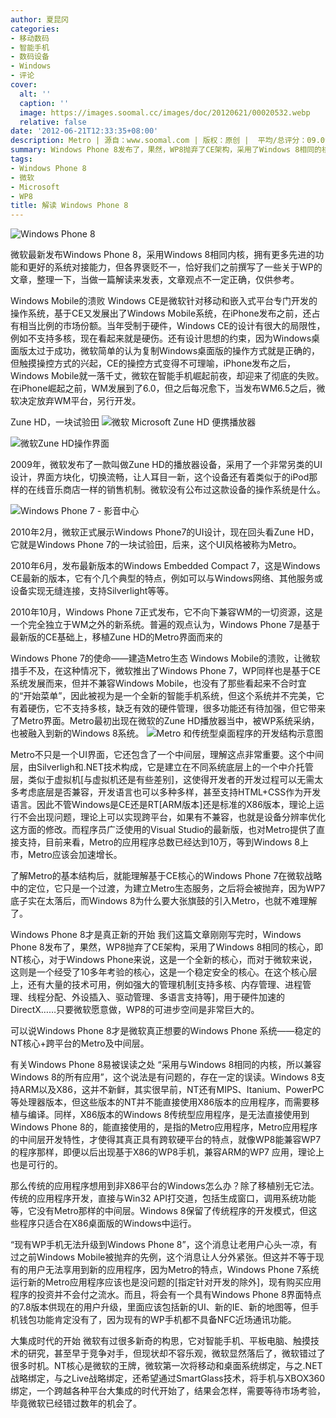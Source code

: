 ```yaml
---
author: 夏昆冈
categories:
- 移动数码
- 智能手机
- 数码设备
- Windows
- 评论
cover:
  alt: ''
  caption: ''
  image: https://images.soomal.cc/images/doc/20120621/00020532.webp
  relative: false
date: '2012-06-21T12:33:35+08:00'
description: Metro | 源自：www.soomal.com | 版权：原创 |  平均/总评分：09.09/200
summary: Windows Phone 8发布了，果然，WP8抛弃了CE架构，采用了Windows 8相同的核心，即NT核心，对于Windows Phone来说，这是一个全新的核心，而对于微软来说，这则是一个经受了10多年考验的核心，这是一个稳定安全的核心。在这个核心层上，还有大量的技术可用，例如强大的管理机制……
tags:
- Windows Phone 8
- 微软
- Microsoft
- WP8
title: 解读 Windows Phone 8
---
```


![Windows Phone 8](https://images.soomal.cc/images/doc/20120621/00020532.webp)



微软最新发布Windows Phone 8，采用Windows 8相同内核，拥有更多先进的功能和更好的系统对接能力，但各界褒贬不一，恰好我们之前撰写了一些关于WP的文章，整理一下，当做一篇解读来发表，文章观点不一定正确，仅供参考。

Windows Mobile的溃败
Windows CE是微软针对移动和嵌入式平台专门开发的操作系统，基于CE又发展出了Windows Mobile系统，在iPhone发布之前，还占有相当比例的市场份额。当年受制于硬件，Windows CE的设计有很大的局限性，例如不支持多核，现在看起来就是硬伤。还有设计思想的约束，因为Windows桌面版太过于成功，微软简单的认为复制Windows桌面版的操作方式就是正确的，但触摸操控方式的兴起，CE的操控方式变得不可理喻，iPhone发布之后，Windows Mobile就一落千丈，微软在智能手机崛起前夜，却迎来了彻底的失败。在iPhone崛起之前，WM发展到了6.0，但之后每况愈下，当发布WM6.5之后，微软决定放弃WM平台，另行开发。 

Zune HD，一块试验田
![微软 Microsoft Zune HD 便携播放器](https://images.soomal.cc/images/doc/20100712/00006331.webp)




![微软Zune HD操作界面](https://images.soomal.cc/images/doc/20100725/00006493.webp)




2009年，微软发布了一款叫做Zune HD的播放器设备，采用了一个非常另类的UI设计，界面方块化，切换流畅，让人耳目一新，这个设备还有着类似于的iPod那样的在线音乐商店一样的销售机制。微软没有公布过这款设备的操作系统是什么。 

![Windows Phone 7 - 影音中心](https://images.soomal.cc/images/doc/20100216/00004092.webp)




2010年2月，微软正式展示Windows Phone7的UI设计，现在回头看Zune HD，它就是Windows Phone 7的一块试验田，后来，这个UI风格被称为Metro。

2010年6月，发布最新版本的Windows Embedded Compact 7，这是Windows CE最新的版本，它有个几个典型的特点，例如可以与Windows网络、其他服务或设备实现无缝连接，支持Silverlight等等。

2010年10月，Windows Phone 7正式发布，它不向下兼容WM的一切资源，这是一个完全独立于WM之外的新系统。普遍的观点认为，Windows Phone 7是基于最新版的CE基础上，移植Zune HD的Metro界面而来的

Windows Phone 7的使命――建造Metro生态
Windows Mobile的溃败，让微软措手不及，在这种情况下，微软推出了Windows Phone 7，WP同样也是基于CE系统发展而来，但并不兼容Windows Mobile，也没有了那些看起来不合时宜的“开始菜单”，因此被视为是一个全新的智能手机系统，但这个系统并不完美，它有着硬伤，它不支持多核，缺乏有效的硬件管理，很多功能还有待加强，但它带来了Metro界面。Metro最初出现在微软的Zune HD播放器当中，被WP系统采纳，也被融入到新的Windows 8系统。
![Metro 和传统型桌面程序的开发结构示意图](https://images.soomal.cc/images/doc/20120621/00020533.webp)




Metro不只是一个UI界面，它还包含了一个中间层，理解这点非常重要。这个中间层，由Silverligh和.NET技术构成，它是建立在不同系统底层上的一个中介托管层，类似于虚拟机[与虚拟机还是有些差别]，这使得开发者的开发过程可以无需太多考虑底层是否兼容，开发语言也可以多种多样，甚至支持HTML+CSS作为开发语言。因此不管Windows是CE还是RT[ARM版本]还是标准的X86版本，理论上运行不会出现问题，理论上可以实现跨平台，如果有不兼容，也就是设备分辨率优化这方面的修改。而程序员广泛使用的Visual Studio的最新版，也对Metro提供了直接支持，目前来看，Metro的应用程序总数已经达到10万，等到Windows 8上市，Metro应该会加速增长。

了解Metro的基本结构后，就能理解基于CE核心的Windows Phone 7在微软战略中的定位，它只是一个过渡，为建立Metro生态服务，之后将会被抛弃，因为WP7底子实在太落后，而Windows 8为什么要大张旗鼓的引入Metro，也就不难理解了。

Windows Phone 8才是真正新的开始
我们这篇文章刚刚写完时，Windows Phone 8发布了，果然，WP8抛弃了CE架构，采用了Windows 8相同的核心，即NT核心，对于Windows Phone来说，这是一个全新的核心，而对于微软来说，这则是一个经受了10多年考验的核心，这是一个稳定安全的核心。在这个核心层上，还有大量的技术可用，例如强大的管理机制[支持多核、内存管理、进程管理、线程分配、外设插入、驱动管理、多语言支持等]，用于硬件加速的DirectX……只要微软愿意做，WP8的可进步空间是非常巨大的。

可以说Windows Phone 8才是微软真正想要的Windows Phone 系统――稳定的NT核心+跨平台的Metro及中间层。

有关Windows Phone 8易被误读之处
“采用与Windows 8相同的内核，所以兼容Windows 8的所有应用”，这个说法是有问题的，存在一定的误读。Windows 8支持ARM以及X86，这并不新鲜，其实很早前，NT还有MIPS、Itanium、PowerPC等处理器版本，但这些版本的NT并不能直接使用X86版本的应用程序，而需要移植与编译。同样，X86版本的Windows 8传统型应用程序，是无法直接使用到Windows Phone 8的，能直接使用的，是指的Metro应用程序，Metro应用程序的中间层开发特性，才使得其真正具有跨软硬平台的特点，就像WP8能兼容WP7的程序那样，即便以后出现基于X86的WP8手机，兼容ARM的WP7 应用，理论上也是可行的。

那么传统的应用程序想用到非X86平台的Windows怎么办？除了移植别无它法。传统的应用程序开发，直接与Win32 API打交道，包括生成窗口，调用系统功能等，它没有Metro那样的中间层。Windows 8保留了传统程序的开发模式，但这些程序只适合在X86桌面版的Windows中运行。

“现有WP手机无法升级到Windows Phone 8”，这个消息让老用户心头一凉，有过之前Windows Mobile被抛弃的先例，这个消息让人分外紧张。但这并不等于现有的用户无法享用到新的应用程序，因为Metro的特点，Windows Phone 7系统运行新的Metro应用程序应该也是没问题的[指定针对开发的除外]，现有购买应用程序的投资并不会付之流水。而且，将会有一个具有Windows Phone 8界面特点的7.8版本供现在的用户升级，里面应该包括新的UI、新的IE、新的地图等，但手机钱包功能肯定没有了，因为现有的WP手机都不具备NFC近场通讯功能。

大集成时代的开始
微软有过很多新奇的构思，它对智能手机、平板电脑、触摸技术的研究，甚至早于竞争对手，但现状却不容乐观，微软显然落后了，微软错过了很多时机。NT核心是微软的王牌，微软第一次将移动和桌面系统绑定，与之.NET战略绑定，与之Live战略绑定，还希望通过SmartGlass技术，将手机与XBOX360绑定，一个跨越各种平台大集成的时代开始了，结果会怎样，需要等待市场考验，毕竟微软已经错过数年的机会了。